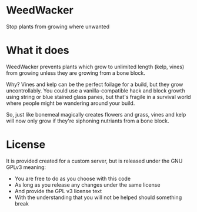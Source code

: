 # WeedWacker
Stop plants from growing where unwanted

# What it does
WeedWacker prevents plants which grow to unlimited length (kelp, vines) from growing
unless they are growing from a bone block.

Why? Vines and kelp can be the perfect foilage for a build, but they grow uncontrollably.
You could use a vanilla-compatible hack and block growth using string or blue stained glass panes,
but that's fragile in a survival world where people might be wandering around your build.

So, just like bonemeal magically creates flowers and grass, vines and kelp will now only
grow if they're siphoning nutriants from a bone block.

# License
It is provided created for a custom server, but is released under the GNU GPLv3 meaning:
* You are free to do as you choose with this code
* As long as you release any changes under the same license
* And provide the GPL v3 license text
* With the understanding that you will not be helped should something break

